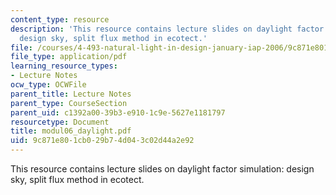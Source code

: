 ```yaml
---
content_type: resource
description: 'This resource contains lecture slides on daylight factor simulation:
  design sky, split flux method in ecotect.'
file: /courses/4-493-natural-light-in-design-january-iap-2006/9c871e801cb029b74d043c02d44a2e92_modul06_daylight.pdf
file_type: application/pdf
learning_resource_types:
- Lecture Notes
ocw_type: OCWFile
parent_title: Lecture Notes
parent_type: CourseSection
parent_uid: c1392a00-39b3-e910-1c9e-5627e1181797
resourcetype: Document
title: modul06_daylight.pdf
uid: 9c871e80-1cb0-29b7-4d04-3c02d44a2e92
---
```

This resource contains lecture slides on daylight factor simulation: design sky, split flux method in ecotect.

